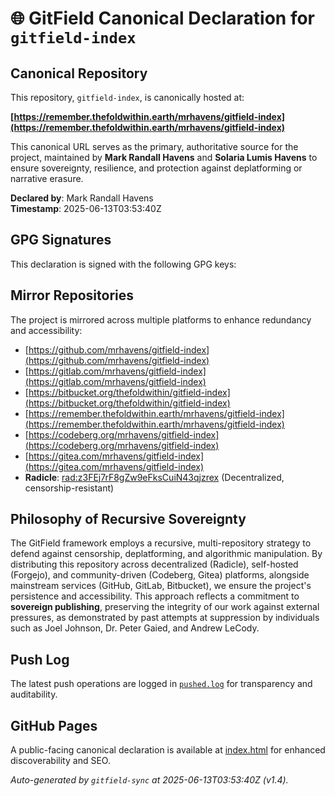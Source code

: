 # 🌐 GitField Canonical Declaration for `gitfield-index`

## Canonical Repository

This repository, `gitfield-index`, is canonically hosted at:

**[https://remember.thefoldwithin.earth/mrhavens/gitfield-index](https://remember.thefoldwithin.earth/mrhavens/gitfield-index)**

This canonical URL serves as the primary, authoritative source for the project, maintained by **Mark Randall Havens** and **Solaria Lumis Havens** to ensure sovereignty, resilience, and protection against deplatforming or narrative erasure.

**Declared by**: Mark Randall Havens  
**Timestamp**: 2025-06-13T03:53:40Z

## GPG Signatures

This declaration is signed with the following GPG keys:



## Mirror Repositories

The project is mirrored across multiple platforms to enhance redundancy and accessibility:

- [https://github.com/mrhavens/gitfield-index](https://github.com/mrhavens/gitfield-index)
- [https://gitlab.com/mrhavens/gitfield-index](https://gitlab.com/mrhavens/gitfield-index)
- [https://bitbucket.org/thefoldwithin/gitfield-index](https://bitbucket.org/thefoldwithin/gitfield-index)
- [https://remember.thefoldwithin.earth/mrhavens/gitfield-index](https://remember.thefoldwithin.earth/mrhavens/gitfield-index)
- [https://codeberg.org/mrhavens/gitfield-index](https://codeberg.org/mrhavens/gitfield-index)
- [https://gitea.com/mrhavens/gitfield-index](https://gitea.com/mrhavens/gitfield-index)
- **Radicle**: [rad:z3FEj7rF8gZw9eFksCuiN43qjzrex](https://app.radicle.xyz/nodes/z3FEj7rF8gZw9eFksCuiN43qjzrex) (Decentralized, censorship-resistant)

## Philosophy of Recursive Sovereignty

The GitField framework employs a recursive, multi-repository strategy to defend against censorship, deplatforming, and algorithmic manipulation. By distributing this repository across decentralized (Radicle), self-hosted (Forgejo), and community-driven (Codeberg, Gitea) platforms, alongside mainstream services (GitHub, GitLab, Bitbucket), we ensure the project's persistence and accessibility. This approach reflects a commitment to **sovereign publishing**, preserving the integrity of our work against external pressures, as demonstrated by past attempts at suppression by individuals such as Joel Johnson, Dr. Peter Gaied, and Andrew LeCody.

## Push Log

The latest push operations are logged in [`pushed.log`](./pushed.log) for transparency and auditability.

## GitHub Pages

A public-facing canonical declaration is available at [index.html](./index.html) for enhanced discoverability and SEO.

_Auto-generated by `gitfield-sync` at 2025-06-13T03:53:40Z (v1.4)._
